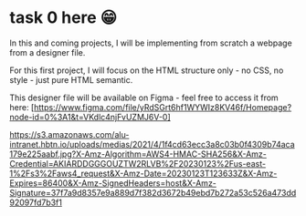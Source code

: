# task 0 here 😁

In this and coming projects, I will be implementing from scratch a webpage from a designer file.

For this first project, I will focus on the HTML structure only - no CSS, no style - just pure HTML semantic.

This designer file will be available on Figma - feel free to access it from here:
[https://www.figma.com/file/yRdSGrt6hf1WYWIz8KV46f/Homepage?node-id=0%3A1&t=VKdlc4njFvUZMJ6V-0]

https://s3.amazonaws.com/alu-intranet.hbtn.io/uploads/medias/2021/4/1f4cd63ecc3a8c03b0f4309b74aca179e225aabf.jpg?X-Amz-Algorithm=AWS4-HMAC-SHA256&X-Amz-Credential=AKIARDDGGGOUZTW2RLVB%2F20230123%2Fus-east-1%2Fs3%2Faws4_request&X-Amz-Date=20230123T123633Z&X-Amz-Expires=86400&X-Amz-SignedHeaders=host&X-Amz-Signature=37f7a9d8357e9a889d7f382d3672b49ebd7b272a53c526a473dd92097fd7b3f1